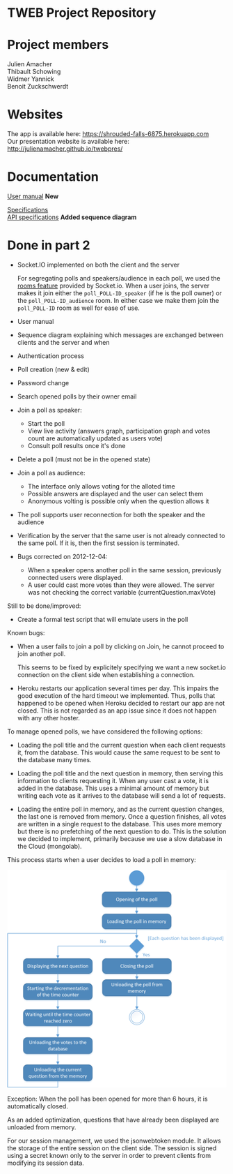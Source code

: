 # TWEB Project Repository

Project members
========================================
Julien Amacher<br />
Thibault Schowing<br />
Widmer Yannick<br />
Benoit Zuckschwerdt

Websites
========================================

The app is available here: https://shrouded-falls-6875.herokuapp.com <br />
Our presentation website is available here: http://julienamacher.github.io/twebpres/

Documentation
========================================

<a href="USERMAN.md">User manual</a> <strong>New</strong><br />

<a href="specifications/Specifications.md">Specifications</a><br />
<a href="specifications/api_spec.md">API specifications</a> <strong>Added sequence diagram</strong>

Done in part 2
========================================

* Socket.IO implemented on both the client and the server

  For segregating polls and speakers/audience in each poll, we used the <a href="http://socket.io/docs/rooms-and-namespaces/">rooms feature</a> provided by Socket.io.
  When a user joins, the server makes it join either the `poll_POLL-ID_speaker` (if he is the poll owner) or the `poll_POLL-ID_audience` room. In either case we make them join the `poll_POLL-ID` room as well for ease of use.

* User manual
* Sequence diagram explaining which messages are exchanged between clients and the server and when
* Authentication process
* Poll creation (new & edit)
* Password change
* Search opened polls by their owner email
* Join a poll as speaker:
  * Start the poll
  * View live activity (answers graph, participation graph and votes count are automatically updated as users vote)
  * Consult poll results once it's done
* Delete a poll (must not be in the opened state)
* Join a poll as audience:
  * The interface only allows voting for the alloted time
  * Possible answers are displayed and the user can select them
  * Anonymous volting is possible only when the question allows it
* The poll supports user reconnection for both the speaker and the audience
* Verification by the server that the same user is not already connected to the same poll. If it is, then the first session is terminated.
* Bugs corrected on 2012-12-04:

    - When a speaker opens another poll in the same session, previously connected users were displayed.
	- A user could cast more votes than they were allowed. The server was not checking the correct variable (currentQuestion.maxVote)

Still to be done/improved:
* Create a formal test script that will emulate users in the poll

Known bugs:
* When a user fails to join a poll by clicking on Join, he cannot proceed to join another poll.

  This seems to be fixed by explicitely specifying we want a new socket.io connection on the client side when establishing a connection.
  
* Heroku restarts our application several times per day. This impairs the good execution of the hard timeout we implemented.
  Thus, polls that happened to be opened when Heroku decided to restart our app are not closed. This is not regarded as an app issue since it does not happen with any other hoster.
  
  
To manage opened polls, we have considered the following options:
* Loading the poll title and the current question when each client requests it, from the database.
  This would cause the same request to be sent to the database many times.
  
* Loading the poll title and the next question in memory, then serving this information to clients requesting it. When any user cast a vote, it is added in the database.
  This uses a minimal amount of memory but writing each vote as it arrives to the database will send a lot of requests.
  
* Loading the entire poll in memory, and as the current question changes, the last one is removed from memory.
Once a question finishes, all votes are written in a single request to the database. This uses more memory but there is no prefetching of the next question to do.
This is the solution we decided to implement, primarily because we use a slow database in the Cloud (mongolab).

This process starts when a user decides to load a poll in memory:

![Poll memory and database interactions](./specifications/pictures/poll_db_memory_v0.png)

Exception: When the poll has been opened for more than 6 hours, it is automatically closed.

As an added optimization, questions that have already been displayed are unloaded from memory.

For our session management, we used the jsonwebtoken module. It allows the storage of the entire session on the client side.
The session is signed using a secret known only to the server in order to prevent clients from modifying its session data.


